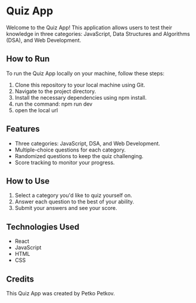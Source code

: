 # Quiz App

Welcome to the Quiz App! This application allows users to test their knowledge in three categories: JavaScript, Data Structures and Algorithms (DSA), and Web Development.

## How to Run

To run the Quiz App locally on your machine, follow these steps:

1. Clone this repository to your local machine using Git.
2. Navigate to the project directory.
3. Install the necessary dependencies using npm install.
4. run the command: npm run dev
5. open the local url

## Features

- Three categories: JavaScript, DSA, and Web Development.
- Multiple-choice questions for each category.
- Randomized questions to keep the quiz challenging.
- Score tracking to monitor your progress.

## How to Use

1. Select a category you'd like to quiz yourself on.
2. Answer each question to the best of your ability.
3. Submit your answers and see your score.

## Technologies Used

- React
- JavaScript
- HTML
- CSS


## Credits

This Quiz App was created by Petko Petkov.
